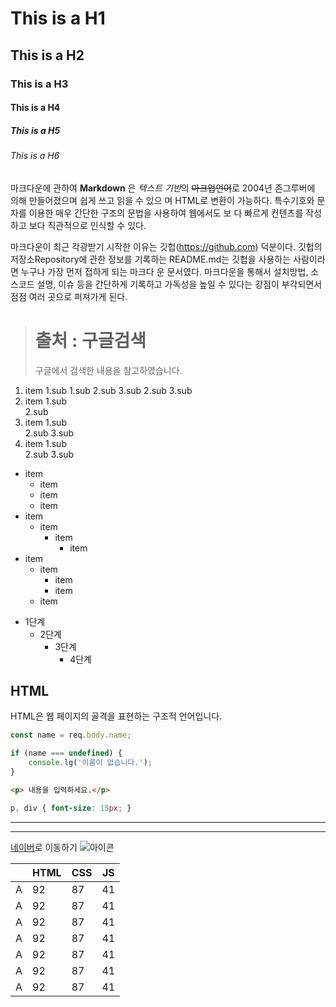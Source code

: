 # This is a H1 
## This is a H2 
### This is a H3 
#### This is a H4 
##### This is a H5 
###### This is a H6




마크다운에 관하여 
**Markdown** 은 *텍스트 기반*의 ~~마크업언어~~로 2004년 존그루버에 의해 만들어졌으며 쉽게 쓰고 읽을 수 있으 며 HTML로 변환이 가능하다. 특수기호와 문자를 이용한 매우 간단한 구조의 문법을 사용하여 웹에서도 보 다 빠르게 컨텐츠를 작성하고 보다 직관적으로 인식할 수 있다. 


마크다운이 최근 각광받기 시작한 이유는 깃헙(https://github.com) 덕분이다. 깃헙의 저장소Repository에 관한 정보를 기록하는 README.md는 깃헙을 사용하는 사람이라면 누구나 가장 먼저 접하게 되는 마크다 운 문서였다. 마크다운을 통해서 설치방법, 소스코드 설명, 이슈 등을 간단하게 기록하고 가독성을 높일 수 있다는 강점이 부각되면서 점점 여러 곳으로 퍼져가게 된다. 

> # 출처 : 구글검색
> 구글에서 검색한 내용을 참고하였습니다.

1. item
     1.sub
         1.sub
         2.sub
         3.sub
     2.sub
     3.sub
2. item
     1.sub  
     2.sub
3. item
     1.sub  
     2.sub
     3.sub
4. item
     1.sub  
     2.sub
     3.sub
            
- item
  - item
  - item
  - item
- item
  - item
    - item
      - item
- item
  - item
      - item
    - item
  - item

* 1단계 
    - 2단계 
        + 3단계 
            + 4단계 

## HTML

HTML은 웹 페이지의 골격을 표현하는 구조적 언어입니다.

``` javascript
const name = req.body.name;

if (name === undefined) {
    console.lg('이름이 없습니다.');
}
```

```html
<p> 내용을 입력하세요.</p>
```

```css
p, div { font-size: 15px; }
```

---

* * *

[네이버](https://www.naver.com)로 이동하기
![아이콘](favicon.png)


| | HTML | CSS | JS |
|---|---|---|---|
| A | 92| 87 | 41 |
| A | 92 | 87 | 41 |
| A | 92 | 87 | 41 |
| A | 92 | 87 | 41 |
| A | 92 | 87 | 41 |
| A | 92 | 87 | 41 |
| A | 92 | 87 | 41 |